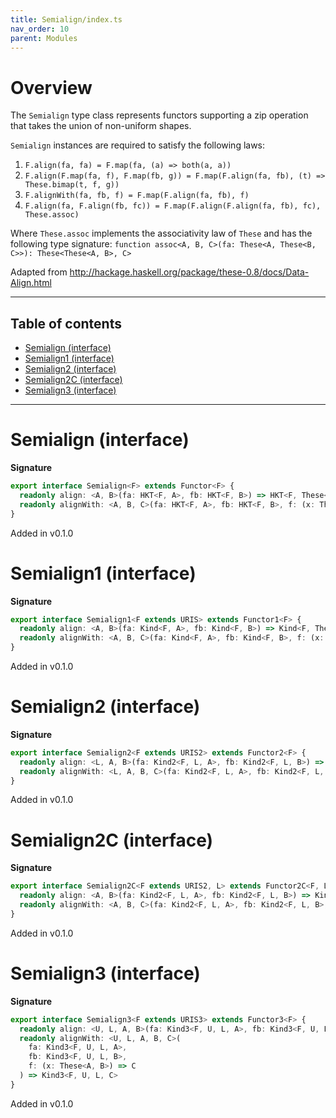 ```yaml
---
title: Semialign/index.ts
nav_order: 10
parent: Modules
---
```


# Overview

The `Semialign` type class represents functors supporting a zip operation that takes the
union of non-uniform shapes.

`Semialign` instances are required to satisfy the following laws:

1. `F.align(fa, fa) = F.map(fa, (a) => both(a, a))`
2. `F.align(F.map(fa, f), F.map(fb, g)) = F.map(F.align(fa, fb), (t) => These.bimap(t, f, g))`
3. `F.alignWith(fa, fb, f) = F.map(F.align(fa, fb), f)`
4. `F.align(fa, F.align(fb, fc)) = F.map(F.align(F.align(fa, fb), fc), These.assoc)`

Where `These.assoc` implements the associativity law of `These` and has the following type signature:
`function assoc<A, B, C>(fa: These<A, These<B, C>>): These<These<A, B>, C>`

Adapted from http://hackage.haskell.org/package/these-0.8/docs/Data-Align.html

---

<h2 class="text-delta">Table of contents</h2>

- [Semialign (interface)](#semialign-interface)
- [Semialign1 (interface)](#semialign1-interface)
- [Semialign2 (interface)](#semialign2-interface)
- [Semialign2C (interface)](#semialign2c-interface)
- [Semialign3 (interface)](#semialign3-interface)

---

# Semialign (interface)

**Signature**

```ts
export interface Semialign<F> extends Functor<F> {
  readonly align: <A, B>(fa: HKT<F, A>, fb: HKT<F, B>) => HKT<F, These<A, B>>
  readonly alignWith: <A, B, C>(fa: HKT<F, A>, fb: HKT<F, B>, f: (x: These<A, B>) => C) => HKT<F, C>
}
```

Added in v0.1.0

# Semialign1 (interface)

**Signature**

```ts
export interface Semialign1<F extends URIS> extends Functor1<F> {
  readonly align: <A, B>(fa: Kind<F, A>, fb: Kind<F, B>) => Kind<F, These<A, B>>
  readonly alignWith: <A, B, C>(fa: Kind<F, A>, fb: Kind<F, B>, f: (x: These<A, B>) => C) => Kind<F, C>
}
```

Added in v0.1.0

# Semialign2 (interface)

**Signature**

```ts
export interface Semialign2<F extends URIS2> extends Functor2<F> {
  readonly align: <L, A, B>(fa: Kind2<F, L, A>, fb: Kind2<F, L, B>) => Kind2<F, L, These<A, B>>
  readonly alignWith: <L, A, B, C>(fa: Kind2<F, L, A>, fb: Kind2<F, L, B>, f: (x: These<A, B>) => C) => Kind2<F, L, C>
}
```

Added in v0.1.0

# Semialign2C (interface)

**Signature**

```ts
export interface Semialign2C<F extends URIS2, L> extends Functor2C<F, L> {
  readonly align: <A, B>(fa: Kind2<F, L, A>, fb: Kind2<F, L, B>) => Kind2<F, L, These<A, B>>
  readonly alignWith: <A, B, C>(fa: Kind2<F, L, A>, fb: Kind2<F, L, B>, f: (x: These<A, B>) => C) => Kind2<F, L, C>
}
```

Added in v0.1.0

# Semialign3 (interface)

**Signature**

```ts
export interface Semialign3<F extends URIS3> extends Functor3<F> {
  readonly align: <U, L, A, B>(fa: Kind3<F, U, L, A>, fb: Kind3<F, U, L, B>) => Kind3<F, U, L, These<A, B>>
  readonly alignWith: <U, L, A, B, C>(
    fa: Kind3<F, U, L, A>,
    fb: Kind3<F, U, L, B>,
    f: (x: These<A, B>) => C
  ) => Kind3<F, U, L, C>
}
```

Added in v0.1.0
